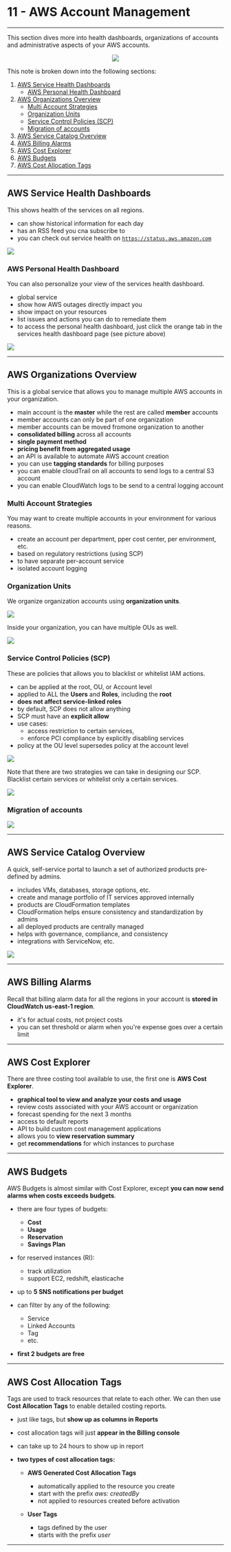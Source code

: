 
# 11 - AWS Account Management #
_____________________________________________

This section dives more into health dashboards, organizations of accounts and administrative aspects of your AWS accounts.

<p align=center>
    <img src="../Images/11-preview.png">
</p>

This note is broken down into the following sections:

1.  [AWS Service Health Dashboards](#aws-service-health-dashboards)
    - [AWS Personal Health Dashboard](#aws-personal-health-service-dashboard)
2.  [AWS Organizations Overview](#aws-organizations-overview)
    - [Multi Account Strategies](#multi-account-strategies)
    - [Organization Units](#organization-units)
    - [Service Control Policies (SCP)](#service-control-policies-scp)
    - [Migration of accounts](#migration-of-accounts)
3.  [AWS Service Catalog Overview](#aws-service-catalog-overview)
4.  [AWS Billing Alarms](#aws-billing-alarms)
5.  [AWS Cost Explorer](#aws-cost-explorer)
6.  [AWS Budgets](#aws-budgets)
7.  [AWS Cost Allocation Tags](#aws-cost-allocation-tags)

_____________________________________________

## AWS Service Health Dashboards ##

This shows health of the services on all regions.
- can show historical information for each day
- has an RSS feed you cna subscribe to
- you can check out service health on <code>https://status.aws.amazon.com</code>

![](../Images/shd.png)

### AWS Personal Health Dashboard ###

You can also personalize your view of the services health dashboard.
- global service
- show how AWS outages directly impact you
- show impact on your resources
- list issues and actions you can do to remediate them
- to access the personal health dashboard, just click the orange tab in the services health dashboard page (see picture above)

![](../Images/shd-personal.png)
_____________________________________________

## AWS Organizations Overview ##

This is a global service that allows you to manage multiple AWS accounts in your organization.
- main account is the **master** while the rest are called **member** accounts
- member accounts can only be part of one organization
- member accounts can be moved fromone organization to another
- **consolidated billing** across all accounts
- **single payment method**
- **pricing benefit from aggregated usage**
- an API is available to automate AWS account creation
- you can use **tagging standards** for billing purposes
- you can enable cloudTrail on all accounts to send logs to a central S3 account
- you can enable CloudWatch logs to be send to a central logging account

### Multi Account Strategies ###

You may want to create multiple accounts in your environment for various reasons.
- create an account per department, pper cost center, per environment, etc.
- based on regulatory restrictions (using SCP)
- to have separate per-account service
- isolated account logging

### Organization Units ###

We organize organization accounts using **organization units**. 

![](../Images/ou.png)

Inside your organization, you can have multiple OUs as well.

![](../Images/root-ou.png)

### Service Control Policies (SCP) ###

These are policies that allows you to blacklist or whitelist IAM actions.
- can be applied at the root, OU, or Account level
- applied to ALL the **Users** and **Roles**, including the **root**
- **does not affect service-linked roles**
- by default, SCP does not allow anything
- SCP must have an **explicit allow**
- use cases:
    - access restriction to certain services, 
    - enforce PCI compliance by explicitly disabling services
- policy at the OU level supersedes policy at the account level

![](../Images/scp-1.png)

Note that there are two strategies we can take in designing our SCP. Blacklist certain services or whitelist only a certain services.

![](../Images/scp-2.png)

### Migration of accounts ###

![](../Images/scp-3.png)

_____________________________________________

## AWS Service Catalog Overview ##

A quick, self-service portal to launch a set of authorized products pre-defined by admins.
- includes VMs, databases, storage options, etc.
- create and manage portfolio of IT services approved internally
- products are CloudFormation templates
- CloudFormation helps ensure consistency and standardization by admins
- all deployed products are centrally managed
- helps with governance, compliance, and consistency
- integrations with ServiceNow, etc.

![](../Images/service-catalog.png)
_____________________________________________

## AWS Billing Alarms ##

Recall that billing alarm data for all the regions in your account is **stored in CloudWatch us-east-1 region**.
- it's for actual costs, not project costs
- you can set threshold or alarm when you're expense goes over a certain limit
_____________________________________________

## AWS Cost Explorer ##

There are three costing tool available to use, the first one is **AWS Cost Explorer**.

- **graphical tool to view and analyze your costs and usage**
- review costs associated with your AWS account or organization
- forecast spending for the next 3 months
- access to default reports
- API to build custom cost management applications
- allows you to **view reservation summary**
- get **recommendations** for which instances to purchase
_____________________________________________

## AWS Budgets ##

AWS Budgets is almost similar with Cost Explorer, except **you can now send alarms when costs exceeds budgets**.

- there are four types of budgets:
    - **Cost**
    - **Usage**
    - **Reservation**
    - **Savings Plan**

- for reserved instances (RI):
    - track utilization
    - support EC2, redshift, elasticache

- up to **5 SNS notifications per budget**

- can filter by any of the following:
    - Service
    - Linked Accounts
    - Tag
    - etc.

- **first 2 budgets are free**

_____________________________________________

## AWS Cost Allocation Tags ##

Tags are used to track resources that relate to each other. We can then use **Cost Allocation Tags** to enable detailed costing reports.
- just like tags, but **show up as columns in Reports**
- cost allocation tags will just **appear in the Billing console**
- can take up to 24 hours to show up in report
- **two types of cost allocation tags:**
    
    - **AWS Generated Cost Allocation Tags**
        - automatically applied to the resource you create
        - start with the prefix *aws: createdBy*
        - not applied to resources created before activation
    
    - **User Tags**
        - tags defined by the user
        - starts with the prefix *user*
_____________________________________________
